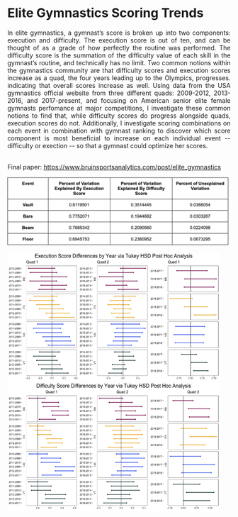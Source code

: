 # Elite Gymnastics Scoring Trends
<div style="text-align: justify">In elite gymnastics, a gymnast’s score is broken up into two components: execution and difficulty. The execution score is out of ten, and can be thought of as a grade of how perfectly the routine was performed. The difficulty score is the summation of the difficulty value of each skill in the gymnast’s routine, and technically has no limit. Two common notions within the gymnastics community are that difficulty scores and execution scores increase as a quad, the four years leading up to the Olympics, progresses. indicating that overall scores increase as well. Using data from the USA gymnastics official website from three different quads: 2009-2012, 2013-2016, and 2017-present, and focusing on American senior elite female gymnasts perfomance at major competitions, I investigate these common notions to find that, while difficulty scores do progress alongside quads, execution scores do not. Additionally, I investigate scoring combinations on each event in combination with gymnast ranking to discover which score component is most beneficial to increase on each individual event -- difficulty or exection -- so that a gymnast could optimize her scores. </div> <br>


Final paper: https://www.bruinsportsanalytics.com/post/elite_gymnastics

<img src="images/variation.png" width="500">

<img src="images/Execution_Comparison.png" width="480" height="290"> <img src="images/Difficulty_Comparison.png" width="480" height="290"> 



